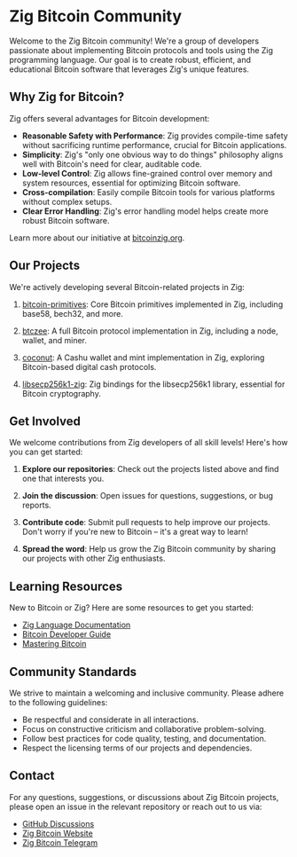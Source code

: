 # Zig Bitcoin Community

Welcome to the Zig Bitcoin community! We're a group of developers passionate about implementing Bitcoin protocols and tools using the Zig programming language. Our goal is to create robust, efficient, and educational Bitcoin software that leverages Zig's unique features.

## Why Zig for Bitcoin?

Zig offers several advantages for Bitcoin development:

- **Reasonable Safety with Performance**: Zig provides compile-time safety without sacrificing runtime performance, crucial for Bitcoin applications.
- **Simplicity**: Zig's "only one obvious way to do things" philosophy aligns well with Bitcoin's need for clear, auditable code.
- **Low-level Control**: Zig allows fine-grained control over memory and system resources, essential for optimizing Bitcoin software.
- **Cross-compilation**: Easily compile Bitcoin tools for various platforms without complex setups.
- **Clear Error Handling**: Zig's error handling model helps create more robust Bitcoin software.

Learn more about our initiative at [bitcoinzig.org](https://www.bitcoinzig.org/).

## Our Projects

We're actively developing several Bitcoin-related projects in Zig:

1. [bitcoin-primitives](https://github.com/zig-bitcoin/bitcoin-primitives): Core Bitcoin primitives implemented in Zig, including base58, bech32, and more.

2. [btczee](https://github.com/zig-bitcoin/btczee): A full Bitcoin protocol implementation in Zig, including a node, wallet, and miner.

3. [coconut](https://github.com/zig-bitcoin/coconut): A Cashu wallet and mint implementation in Zig, exploring Bitcoin-based digital cash protocols.

4. [libsecp256k1-zig](https://github.com/zig-bitcoin/libsecp256k1-zig): Zig bindings for the libsecp256k1 library, essential for Bitcoin cryptography.

## Get Involved

We welcome contributions from Zig developers of all skill levels! Here's how you can get started:

1. **Explore our repositories**: Check out the projects listed above and find one that interests you.

2. **Join the discussion**: Open issues for questions, suggestions, or bug reports.

3. **Contribute code**: Submit pull requests to help improve our projects. Don't worry if you're new to Bitcoin – it's a great way to learn!

4. **Spread the word**: Help us grow the Zig Bitcoin community by sharing our projects with other Zig enthusiasts.

## Learning Resources

New to Bitcoin or Zig? Here are some resources to get you started:

- [Zig Language Documentation](https://ziglang.org/documentation/master/)
- [Bitcoin Developer Guide](https://developer.bitcoin.org/guide/)
- [Mastering Bitcoin](https://github.com/bitcoinbook/bitcoinbook)

## Community Standards

We strive to maintain a welcoming and inclusive community. Please adhere to the following guidelines:

- Be respectful and considerate in all interactions.
- Focus on constructive criticism and collaborative problem-solving.
- Follow best practices for code quality, testing, and documentation.
- Respect the licensing terms of our projects and dependencies.

## Contact

For any questions, suggestions, or discussions about Zig Bitcoin projects, please open an issue in the relevant repository or reach out to us via:

- [GitHub Discussions](https://github.com/orgs/zig-bitcoin/discussions)
- [Zig Bitcoin Website](https://www.bitcoinzig.org/)
- [Zig Bitcoin Telegram](https://t.me/bitcoinzig)
